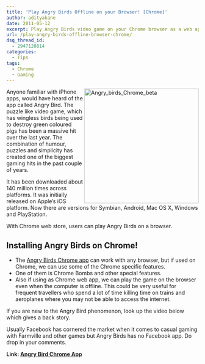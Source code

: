 ```yaml
---
title: 'Play Angry Birds Offline on your Browser! [Chrome]'
author: adityakane
date: 2011-05-12
excerpt: Play Angry Birds video game on your Chrome browser as a web application, which allows even playing in offline mode. As it runs on Chrome, it makes it possible to play on any platform supporting Chrome browser.
url: /play-angry-birds-offline-browser-chrome/
dsq_thread_id:
  - 2947120814
categories:
  - Tips
tags:
  - Chrome
  - Gaming
---
```

[<img style="background-image: none; padding-left: 0px; padding-right: 0px; display: inline; float: right; padding-top: 0px; border-width: 0px;" title="Angry_birds_Chrome_beta" src="http://cdn.devilsworkshop.org/files/2011/05/Angry_birds_Chrome_beta_thumb.png" border="0" alt="Angry_birds_Chrome_beta" width="300" height="300" align="right" />][1]Anyone familiar with iPhone apps, would have heard of the app called Angry Bird. The puzzle like video game, which has wingless birds being used to destroy green coloured pigs has been a massive hit over the last year. The combination of humour, puzzles and simplicity has created one of the biggest gaming hits in the past couple of years.

It has been downloaded about 140 million times across platforms. It was initially released on Apple’s iOS platform. Now there are versions for Symbian, Android, Mac OS X, Windows and PlayStation.

With Chrome web store, users can play Angry Birds on a browser.

## Installing Angry Birds on Chrome!

  * The <a href="https://chrome.google.com/webstore/detail/aknpkdffaafgjchaibgeefbgmgeghloj" onclick="_gaq.push(['_trackEvent', 'outbound-article', 'https://chrome.google.com/webstore/detail/aknpkdffaafgjchaibgeefbgmgeghloj', 'Angry Birds Chrome app']);" >Angry Birds Chrome app</a> can work with any browser, but if used on Chrome, we can use some of the Chrome specific features.
  * One of them is Chrome Bombs and other special features.
  * Also if using as Chrome web app, we can play the game on the browser even when the computer is offline. This could be very useful for frequent travellers who spend a lot of time killing time on trains and aeroplanes where you may not be able to access the internet.

If you are new to the Angry Bird phenomenon, look up the video below which gives a back story.



Usually Facebook has cornered the market when it comes to casual gaming with Farmville and other games but Angry Birds has no Facebook app. Do drop in your comments.

**Link: <a href="https://chrome.google.com/webstore/detail/aknpkdffaafgjchaibgeefbgmgeghloj" onclick="_gaq.push(['_trackEvent', 'outbound-article', 'https://chrome.google.com/webstore/detail/aknpkdffaafgjchaibgeefbgmgeghloj', 'Angry Bird Chrome App']);" >Angry Bird Chrome App</a>**

 [1]: http://cdn.devilsworkshop.org/files/2011/05/Angry_birds_Chrome_beta.png
